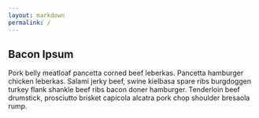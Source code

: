 ```yaml
---
layout: markdown
permalink: /
---
```


<section id='home'>

## Bacon Ipsum

Pork belly meatloaf pancetta corned beef leberkas. Pancetta hamburger chicken leberkas. Salami jerky beef, swine kielbasa spare ribs burgdoggen turkey flank shankle beef ribs bacon doner hamburger. Tenderloin beef drumstick, prosciutto brisket capicola alcatra pork chop shoulder bresaola rump.

</section>
